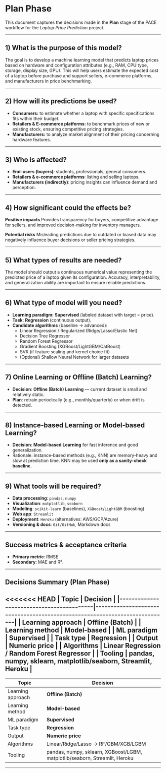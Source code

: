 # Plan Phase

This document captures the decisions made in the **Plan** stage of the PACE workflow for the *Laptop Price Prediction* project.

---

## 1) What is the purpose of this model?
The goal is to develop a machine learning model that predicts laptop prices based on hardware and configuration attributes (e.g., RAM, CPU type, storage, display size, GPU). This will help users estimate the expected cost of a laptop before purchase and support sellers, e-commerce platforms, and manufacturers in price benchmarking.

---

## 2) How will its predictions be used?
- **Consumers:** to estimate whether a laptop with specific specifications fits within their budget. 
- **Retailers & E-commerce platforms:** to benchmark prices of new or existing stock, ensuring competitive pricing strategies. 
- **Manufacturers:** to analyze market alignment of their pricing concerning hardware features.

---

## 3) Who is affected?
- **End-users (buyers)**: students, professionals, general consumers.
- **Retailers & e-commerce platforms**: listing and selling laptops.
- **Manufacturers (indirectly)**: pricing insights can influence demand and perception.

---

## 4) How significant could the effects be?
**Positive impacts**
Provides transparency for buyers, competitive advantage for sellers, and improved decision-making for inventory managers.

**Potential risks**
Misleading predictions due to outdated or biased data may negatively influence buyer decisions or seller pricing strategies.

---

## 5) What types of results are needed?
The model should output a continuous numerical value representing the predicted price of a laptop given its configuration. Accuracy, interpretability, and generalization ability are important to ensure reliable predictions.

---

## 6) What type of model will you need?
- **Learning paradigm**: **Supervised** (labeled dataset with target = price).
- **Task**: **Regression** (continuous output).
- **Candidate algorithms** (baseline → advanced):
  - Linear Regression / Regularized (Ridge/Lasso/Elastic Net)
  - Decision Tree Regressor
  - Random Forest Regressor
  - Gradient Boosting (XGBoost/LightGBM/CatBoost)
  - SVR (if feature scaling and kernel choice fit)
  - (Optional) Shallow Neural Network for larger datasets

---

## 7) Online Learning or Offline (Batch) Learning?
- **Decision**: **Offline (Batch) Learning** — current dataset is small and relatively static.
- **Plan**: retrain periodically (e.g., monthly/quarterly) or when drift is detected.

---

## 8) Instance-based Learning or Model-based Learning?
- **Decision**: **Model-based Learning** for fast inference and good generalization.
- Rationale: instance-based methods (e.g., KNN) are memory-heavy and slow at prediction time. KNN may be used **only as a sanity-check baseline**.

---

## 9) What tools will be required?
- **Data processing**: `pandas`, `numpy`
- **Visualization**: `matplotlib`, `seaborn`
- **Modeling**: `scikit-learn` (baselines), `XGBoost`/`LightGBM` (boosting)
- **Web app**: `Streamlit`
- **Deployment**: `Heroku` (alternatives: AWS/GCP/Azure)
- **Versioning & docs**: `Git/GitHub`, Markdown docs

---

## Success metrics & acceptance criteria
- **Primary metric**: RMSE 
- **Secondary**: MAE and R².
---

## Decisions Summary (Plan Phase)

<<<<<<< HEAD
| Topic                                    | Decision                                                                  |
|------------------------------------------|---------------------------------------------------------------------------|
| Learning approach                         | **Offline (Batch)**                                                       |
| Learning method                           | **Model-based**                                                           |
| ML paradigm                               | **Supervised**                                                            |
| Task type                                 | **Regression**                                                            |
| Output                                    | **Numeric price**                                                         |
| Algorithms                                | Linear Regression / Random Forest Regressor                               |
| Tooling                                   | pandas, numpy, sklearn, matplotlib/seaborn, Streamlit, Heroku |
---
| Topic                                    | Decision                             |
|------------------------------------------|--------------------------------------|
| Learning approach                         | **Offline (Batch)**                  |
| Learning method                           | **Model-based**                      |
| ML paradigm                               | **Supervised**                       |
| Task type                                 | **Regression**                       |
| Output                                    | **Numeric price**                    |
| Algorithms                                | Linear/Ridge/Lasso → RF/GBM/XGB/LGBM |
| Tooling                                   | pandas, numpy, sklearn, XGBoost/LGBM, matplotlib/seaborn, Streamlit, Heroku |
---
